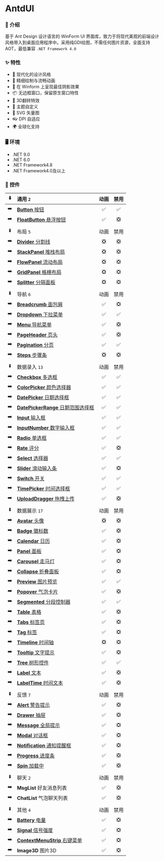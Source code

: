 # AntdUI

### 🦄 介绍

基于 Ant Design 设计语言的 WinForm UI 界面库，致力于将现代美观的前端设计风格带入到桌面应用程序中。采用纯GDI绘图，不需任何图片资源，全面支持AOT，最低兼容 `.NET Framework 4.0`

### ✨ 特性

- 🌈 现代化的设计风格
- 🎨 精细绘制与流畅动画
- 🚀 在 Winform 上呈现最佳阴影效果
- 📦 无边框窗口，保留原生窗口特性
- 💎 3D翻转特效
- 👚 主题自定义
- 🦜 SVG 矢量图
- 👓 DPI 自适应
- 🌍 全球化支持

### 🖥 环境

- .NET 9.0
- .NET 6.0
- .NET Framework4.8
- .NET Framework4.0及以上

### 🌴 控件

⬇️| 通用 `2` | 动画 | 禁用 |
:---:|:--|:--:|:--:|
➡️| [**Button** 按钮](https://gitee.com/antdui/AntdUI/blob/main/doc/wiki/zh/Control/Button.md) | ✅ | ✅ |
➡️| [**FloatButton** 悬浮按钮](https://gitee.com/antdui/AntdUI/blob/main/doc/wiki/zh/Control/FloatButton.md) | ✅ | ❎ |
||||
⬇️| 布局 `5` | 动画 | 禁用 |
➡️| [**Divider** 分割线](https://gitee.com/antdui/AntdUI/blob/main/doc/wiki/zh/Control/Divider.md) | ❎ | ❎ |
➡️| [**StackPanel** 堆栈布局](https://gitee.com/antdui/AntdUI/blob/main/doc/wiki/zh/Control/StackPanel.md) | ❎ | ❎ |
➡️| [**FlowPanel** 流动布局](https://gitee.com/antdui/AntdUI/blob/main/doc/wiki/zh/Control/FlowPanel.md) | ❎ | ❎ |
➡️| [**GridPanel** 格栅布局](https://gitee.com/antdui/AntdUI/blob/main/doc/wiki/zh/Control/GridPanel.md) | ❎ | ❎ |
➡️| [**Splitter** 分隔面板](https://gitee.com/antdui/AntdUI/blob/main/doc/wiki/zh/Control/Splitter.md) | ❎ | ❎ |
||||
⬇️| 导航 `6` | 动画 | 禁用 |
➡️| [**Breadcrumb** 面包屑](https://gitee.com/antdui/AntdUI/blob/main/doc/wiki/zh/Control/Breadcrumb.md) | ✅ | ❎ |
➡️| [**Dropdown** 下拉菜单](https://gitee.com/antdui/AntdUI/blob/main/doc/wiki/zh/Control/Dropdown.md) | ✅ | ✅ |
➡️| [**Menu** 导航菜单](https://gitee.com/antdui/AntdUI/blob/main/doc/wiki/zh/Control/Menu.md) | ✅ | ❎ |
➡️| [**PageHeader** 页头](https://gitee.com/antdui/AntdUI/blob/main/doc/wiki/zh/Control/PageHeader.md) | ✅ | ❎ |
➡️| [**Pagination** 分页](https://gitee.com/antdui/AntdUI/blob/main/doc/wiki/zh/Control/Pagination.md) | ✅ | ✅ |
➡️| [**Steps** 步骤条](https://gitee.com/antdui/AntdUI/blob/main/doc/wiki/zh/Control/Steps.md) | ❎ | ❎ |
||||
⬇️| 数据录入 `13` | 动画 | 禁用 |
➡️| [**Checkbox** 多选框](https://gitee.com/antdui/AntdUI/blob/main/doc/wiki/zh/Control/Checkbox.md) | ✅ | ✅ |
➡️| [**ColorPicker** 颜色选择器](https://gitee.com/antdui/AntdUI/blob/main/doc/wiki/zh/Control/ColorPicker.md) | ✅ | ✅ |
➡️| [**DatePicker** 日期选择框](https://gitee.com/antdui/AntdUI/blob/main/doc/wiki/zh/Control/DatePicker.md) | ✅ | ✅ |
➡️| [**DatePickerRange** 日期范围选择框](https://gitee.com/antdui/AntdUI/blob/main/doc/wiki/zh/Control/DatePicker#DatePickerRange.md) | ✅ | ✅ |
➡️| [**Input** 输入框](https://gitee.com/antdui/AntdUI/blob/main/doc/wiki/zh/Control/Input.md) | ✅ | ✅ |
➡️| [**InputNumber** 数字输入框](https://gitee.com/antdui/AntdUI/blob/main/doc/wiki/zh/Control/Input#InputNumber.md) | ✅ | ✅ |
➡️| [**Radio** 单选框](https://gitee.com/antdui/AntdUI/blob/main/doc/wiki/zh/Control/Radio.md) | ✅ | ✅ |
➡️| [**Rate** 评分](https://gitee.com/antdui/AntdUI/blob/main/doc/wiki/zh/Control/Rate.md) | ✅ | ❎ |
➡️| [**Select** 选择器](https://gitee.com/antdui/AntdUI/blob/main/doc/wiki/zh/Control/Select.md) | ✅ | ✅ |
➡️| [**Slider** 滑动输入条](https://gitee.com/antdui/AntdUI/blob/main/doc/wiki/zh/Control/Slider.md) | ✅ | ❎ |
➡️| [**Switch** 开关](https://gitee.com/antdui/AntdUI/blob/main/doc/wiki/zh/Control/Switch.md) | ✅ | ✅ |
➡️| [**TimePicker** 时间选择框](https://gitee.com/antdui/AntdUI/blob/main/doc/wiki/zh/Control/TimePicker.md) | ✅ | ✅ |
➡️| [**UploadDragger** 拖拽上传](https://gitee.com/antdui/AntdUI/blob/main/doc/wiki/zh/Control/UploadDragger.md) | ✅ | ❎ |
||||
⬇️| 数据展示 `17` | 动画 | 禁用 |
➡️| [**Avatar** 头像](https://gitee.com/antdui/AntdUI/blob/main/doc/wiki/zh/Control/Avatar.md) | ❎ | ❎ |
➡️| [**Badge** 徽标数](https://gitee.com/antdui/AntdUI/blob/main/doc/wiki/zh/Control/Badge.md) | ✅ | ❎ |
➡️| [**Calendar** 日历](https://gitee.com/antdui/AntdUI/blob/main/doc/wiki/zh/Control/Calendar.md) | ✅ | ❎ |
➡️| [**Panel** 面板](https://gitee.com/antdui/AntdUI/blob/main/doc/wiki/zh/Control/Panel.md) | ✅ | ❎ |
➡️| [**Carousel** 走马灯](https://gitee.com/antdui/AntdUI/blob/main/doc/wiki/zh/Control/Carousel.md) | ✅ | ❎ |
➡️| [**Collapse** 折叠面板](https://gitee.com/antdui/AntdUI/blob/main/doc/wiki/zh/Control/Collapse.md) | ✅ | ❎ |
➡️| [**Preview** 图片预览](https://gitee.com/antdui/AntdUI/blob/main/doc/wiki/zh/Control/Preview.md) | ✅ | ✅ |
➡️| [**Popover** 气泡卡片](https://gitee.com/antdui/AntdUI/blob/main/doc/wiki/zh/Control/Popover.md) | ✅ | ❎ |
➡️| [**Segmented** 分段控制器](https://gitee.com/antdui/AntdUI/blob/main/doc/wiki/zh/Control/Segmented.md) | ✅ | ✅ |
➡️| [**Table** 表格](https://gitee.com/antdui/AntdUI/blob/main/doc/wiki/zh/Control/Table.md) | ✅ | ❎ |
➡️| [**Tabs** 标签页](https://gitee.com/antdui/AntdUI/blob/main/doc/wiki/zh/Control/Tabs.md) | ✅ | ❎ |
➡️| [**Tag** 标签](https://gitee.com/antdui/AntdUI/blob/main/doc/wiki/zh/Control/Tag.md) | ✅ | ❎ |
➡️| [**Timeline** 时间轴](https://gitee.com/antdui/AntdUI/blob/main/doc/wiki/zh/Control/Timeline.md) | ❎ | ❎ |
➡️| [**Tooltip** 文字提示](https://gitee.com/antdui/AntdUI/blob/main/doc/wiki/zh/Control/Tooltip.md) | ✅ | ❎ |
➡️| [**Tree** 树形控件](https://gitee.com/antdui/AntdUI/blob/main/doc/wiki/zh/Control/Tree.md) | ✅ | ✅ |
➡️| [**Label** 文本](https://gitee.com/antdui/AntdUI/blob/main/doc/wiki/zh/Control/Label.md) | ✅ | ❎ |
➡️| [**LabelTime** 时间文本](https://gitee.com/antdui/AntdUI/blob/main/doc/wiki/zh/Control/LabelTime.md) | ✅ | ❎ |
||||
⬇️| 反馈 `7` | 动画 | 禁用 |
➡️| [**Alert** 警告提示](https://gitee.com/antdui/AntdUI/blob/main/doc/wiki/zh/Control/Alert.md) | ✅ | ❎ |
➡️| [**Drawer** 抽屉](https://gitee.com/antdui/AntdUI/blob/main/doc/wiki/zh/Control/Drawer.md) | ✅ | ❎ |
➡️| [**Message** 全局提示](https://gitee.com/antdui/AntdUI/blob/main/doc/wiki/zh/Control/Message.md) | ✅ | ❎ |
➡️| [**Modal** 对话框](https://gitee.com/antdui/AntdUI/blob/main/doc/wiki/zh/Control/Modal.md) | ✅ | ❎ |
➡️| [**Notification** 通知提醒框](https://gitee.com/antdui/AntdUI/blob/main/doc/wiki/zh/Control/Notification.md) | ✅ | ❎ |
➡️| [**Progress** 进度条](https://gitee.com/antdui/AntdUI/blob/main/doc/wiki/zh/Control/Progress.md) | ✅ | ❎ |
➡️| [**Spin** 加载中](https://gitee.com/antdui/AntdUI/blob/main/doc/wiki/zh/Control/Spin.md) | ✅ | ❎ |
||||
⬇️| 聊天 `2` | 动画 | 禁用 |
➡️| **MsgList** 好友消息列表 | ✅ | ❎ |
➡️| **ChatList** 气泡聊天列表 | ✅ | ❎ |
||||
⬇️| 其他 `4` | 动画 | 禁用 |
➡️| [**Battery** 电量](https://gitee.com/antdui/AntdUI/blob/main/doc/wiki/zh/Control/Battery.md) | ✅ | ❎ |
➡️| [**Signal** 信号强度](https://gitee.com/antdui/AntdUI/blob/main/doc/wiki/zh/Control/Signal.md) | ✅ | ❎ |
➡️| [**ContextMenuStrip** 右键菜单](https://gitee.com/antdui/AntdUI/blob/main/doc/wiki/zh/Control/ContextMenuStrip.md) | ✅ | ❎ |
➡️| **Image3D** 图片3D | ✅ | ❎ |